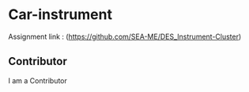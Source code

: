 # Car-instrument

Assignment link : (https://github.com/SEA-ME/DES_Instrument-Cluster)


## Contributor
I am a Contributor

